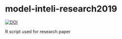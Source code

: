 # model-inteli-research2019

[![DOI](https://zenodo.org/badge/200035373.svg)](https://zenodo.org/badge/latestdoi/200035373)

R script used for research paper 
